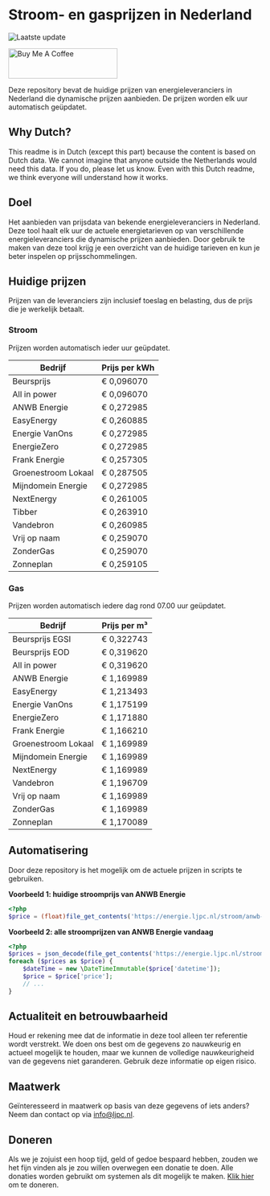 # Stroom- en gasprijzen in Nederland

![Laatste update](https://img.shields.io/badge/laatste%20update-2025--08--03%2021%3A00%20CET-brightgreen)

<a href="https://www.buymeacoffee.com/Lars-" target="_blank"><img src="https://cdn.buymeacoffee.com/buttons/v2/default-orange.png" alt="Buy Me A Coffee" height="60" style="height: 60px !important;width: 217px !important;" ></a>

Deze repository bevat de huidige prijzen van energieleveranciers in Nederland die dynamische prijzen aanbieden. De prijzen worden elk uur automatisch geüpdatet.

## Why Dutch?

This readme is in Dutch (except this part) because the content is based on Dutch data. We cannot imagine that anyone outside the Netherlands would need this data. If you do, please let us know. Even with this Dutch readme, we think
everyone will understand how it works.

## Doel

Het aanbieden van prijsdata van bekende energieleveranciers in Nederland. Deze tool haalt elk uur de actuele energietarieven op van verschillende energieleveranciers die dynamische prijzen aanbieden. Door gebruik te maken van deze tool
krijg je een overzicht van de huidige tarieven en kun je beter inspelen op prijsschommelingen.

## Huidige prijzen

Prijzen van de leveranciers zijn inclusief toeslag en belasting, dus de prijs die je werkelijk betaalt.

### Stroom

Prijzen worden automatisch ieder uur geüpdatet.

 Bedrijf | Prijs per kWh 
---------|---------------
Beursprijs | € 0,096070
All in power | € 0,096070
ANWB Energie | € 0,272985
EasyEnergy | € 0,260885
Energie VanOns | € 0,272985
EnergieZero | € 0,272985
Frank Energie | € 0,257305
Groenestroom Lokaal | € 0,287505
Mijndomein Energie | € 0,272985
NextEnergy | € 0,261005
Tibber | € 0,263910
Vandebron | € 0,260985
Vrij op naam | € 0,259070
ZonderGas | € 0,259070
Zonneplan | € 0,259105


### Gas

Prijzen worden automatisch iedere dag rond 07.00 uur geüpdatet.

 Bedrijf | Prijs per m³ 
---------|--------------
Beursprijs EGSI | € 0,322743
Beursprijs EOD | € 0,319620
All in power | € 0,319620
ANWB Energie | € 1,169989
EasyEnergy | € 1,213493
Energie VanOns | € 1,175199
EnergieZero | € 1,171880
Frank Energie | € 1,166210
Groenestroom Lokaal | € 1,169989
Mijndomein Energie | € 1,169989
NextEnergy | € 1,169989
Vandebron | € 1,196709
Vrij op naam | € 1,169989
ZonderGas | € 1,169989
Zonneplan | € 1,170089


## Automatisering

Door deze repository is het mogelijk om de actuele prijzen in scripts te gebruiken.

**Voorbeeld 1: huidige stroomprijs van ANWB Energie**

```php
<?php
$price = (float)file_get_contents('https://energie.ljpc.nl/stroom/anwb-energie-nu.txt');

```

**Voorbeeld 2: alle stroomprijzen van ANWB Energie vandaag**

```php
<?php
$prices = json_decode(file_get_contents('https://energie.ljpc.nl/stroom/all-in-power-vandaag.json'),true);
foreach ($prices as $price) {
    $dateTime = new \DateTimeImmutable($price['datetime']);
    $price = $price['price'];
    // ...
}
```

## Actualiteit en betrouwbaarheid

Houd er rekening mee dat de informatie in deze tool alleen ter referentie wordt verstrekt. We doen ons best om de gegevens zo nauwkeurig en actueel mogelijk te houden, maar we kunnen de volledige nauwkeurigheid van de gegevens niet
garanderen. Gebruik deze informatie op eigen risico.

## Maatwerk

Geïnteresseerd in maatwerk op basis van deze gegevens of iets anders? Neem dan contact op
via [info@ljpc.nl](mailto:info@ljpc.nl?subject=Energie%20prijzen).

## Doneren

Als we je zojuist een hoop tijd, geld of gedoe bespaard hebben, zouden we het fijn vinden als je zou willen overwegen een
donatie te doen. Alle donaties worden gebruikt om systemen als dit mogelijk te
maken. [Klik hier](https://www.buymeacoffee.com/Lars-) om te doneren.
